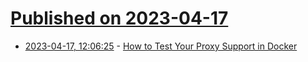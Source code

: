 # [Published on 2023-04-17](index.md)

* [2023-04-17, 12:06:25](https://lobste.rs/s/ppiqkr/how_test_your_proxy_support_docker) - [How to Test Your Proxy Support in Docker](https://www.appsmith.com/blog/test-proxy-support)
